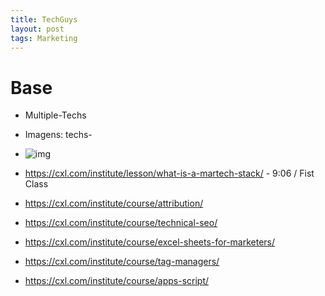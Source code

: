```yaml
---
title: TechGuys
layout: post
tags: Marketing
---
```


# Base 
- Multiple-Techs
- Imagens: techs-
- ![img](https://lztforeferfiles.s3.us-west-2.amazonaws.com/copy-.png)

- https://cxl.com/institute/lesson/what-is-a-martech-stack/ - 9:06 / Fist Class 
- https://cxl.com/institute/course/attribution/
- https://cxl.com/institute/course/technical-seo/
- https://cxl.com/institute/course/excel-sheets-for-marketers/
- https://cxl.com/institute/course/tag-managers/
- https://cxl.com/institute/course/apps-script/
